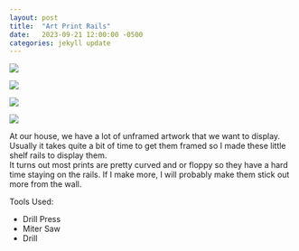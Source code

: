 ```yaml
---
layout: post
title:  "Art Print Rails"
date:   2023-09-21 12:00:00 -0500
categories: jekyll update
---
```


![][image-1]  

![][image-2]  

![][image-3]  

![][image-4]  

At our house, we have a lot of unframed artwork that we want to display. Usually it takes quite a bit of time to get them framed so I made these little shelf rails to display them.  
It turns out most prints are pretty curved and or floppy so they have a hard time staying on the rails. If I make more, I will probably make them stick out more from the wall.     

Tools Used:
 - Drill Press
 - Miter Saw
 - Drill

[image-1]: /assets/image/2023-09-21-picture-rails/image1.jpg
[image-2]: /assets/image/2023-09-21-picture-rails/image2.jpg
[image-3]: /assets/image/2023-09-21-picture-rails/image3.jpg
[image-4]: /assets/image/2023-09-21-picture-rails/image4.jpg